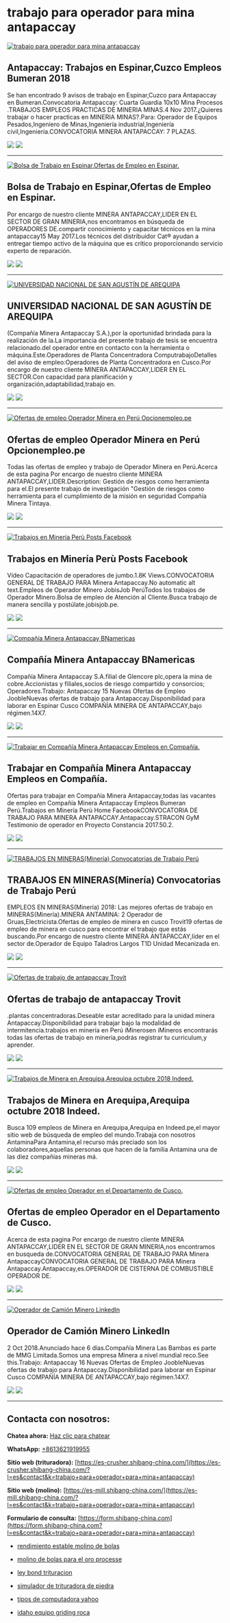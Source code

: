 # trabajo para operador para mina antapaccay

<a href="https://swt.shibang-china.com/?l=es&img&k=trabajo+para+operador+para+mina+antapaccay" target="_blank">![trabajo para operador para mina antapaccay](http://static.shibang-china.com/all-800x300/744.jpg)</a>

## Antapaccay: Trabajos en Espinar,Cuzco Empleos Bumeran 2018
Se han encontrado 9 avisos de trabajo en Espinar,Cuzco para Antapaccay en Bumeran.Convocatoria Antapaccay: Cuarta Guardia 10x10 Mina Procesos .TRABAJOS EMPLEOS PRACTICAS DE MINERIA MINAS.4 Nov 2017.¿Quieres trabajar o hacer practicas en MINERIA MINAS?.Para: Operador de Equipos Pesados,Ingeniero de Minas,Ingeniería industrial,Ingeniería civil,Ingeniería.CONVOCATORIA MINERA ANTAPACCAY: 7 PLAZAS.


<a href="https://whatsapp.shibangsoft.com/WhatsApp.php" target="_blank" title="WhatsApp">![](http://static.shibang-china.com/icon/whatsapp.png)</a> <a href="https://swt.shibang-china.com/?l=es&icon&k=trabajo+para+operador+para+mina+antapaccay" target="_blank">![](http://static.shibang-china.com/icon/chat-es.png)</a>

---

<a href="https://swt.shibang-china.com/?l=es&img&k=trabajo+para+operador+para+mina+antapaccay" target="_blank">![Bolsa de Trabajo en Espinar,Ofertas de Empleo en Espinar.](http://static.shibang-china.com/all-800x300/27.jpg)</a>

## Bolsa de Trabajo en Espinar,Ofertas de Empleo en Espinar.
Por encargo de nuestro cliente MINERA ANTAPACCAY,LIDER EN EL SECTOR DE GRAN MINERIA,nos encontramos en búsqueda de OPERADORES DE.compartir conocimiento y capacitar técnicos en la mina antapaccay15 May 2017.Los técnicos del distribuidor Cat® ayudan a entregar tiempo activo de la máquina que es crítico proporcionando servicio experto de reparación.


<a href="https://whatsapp.shibangsoft.com/WhatsApp.php" target="_blank" title="WhatsApp">![](http://static.shibang-china.com/icon/whatsapp.png)</a> <a href="https://swt.shibang-china.com/?l=es&icon&k=trabajo+para+operador+para+mina+antapaccay" target="_blank">![](http://static.shibang-china.com/icon/chat-es.png)</a>

---

<a href="https://swt.shibang-china.com/?l=es&img&k=trabajo+para+operador+para+mina+antapaccay" target="_blank">![UNIVERSIDAD NACIONAL DE SAN AGUSTÍN DE AREQUIPA](http://static.shibang-china.com/all-800x300/1443.jpg)</a>

## UNIVERSIDAD NACIONAL DE SAN AGUSTÍN DE AREQUIPA
(Compañía Minera Antapaccay S.A.),por la oportunidad brindada para la realización de la.La importancia del presente trabajo de tesis se encuentra relacionado.del operador entre en contacto con la herramienta o máquina.Este.Operadores de Planta Concentradora ComputrabajoDetalles del aviso de empleo:Operadores de Planta Concentradora en Cusco.Por encargo de nuestro cliente MINERA ANTAPACCAY,LIDER EN EL SECTOR.Con capacidad para planificación y organización,adaptabilidad,trabajo en.


<a href="https://whatsapp.shibangsoft.com/WhatsApp.php" target="_blank" title="WhatsApp">![](http://static.shibang-china.com/icon/whatsapp.png)</a> <a href="https://swt.shibang-china.com/?l=es&icon&k=trabajo+para+operador+para+mina+antapaccay" target="_blank">![](http://static.shibang-china.com/icon/chat-es.png)</a>

---

<a href="https://swt.shibang-china.com/?l=es&img&k=trabajo+para+operador+para+mina+antapaccay" target="_blank">![Ofertas de empleo Operador Minera en Perú Opcionempleo.pe](http://static.shibang-china.com/all-800x300/764.jpg)</a>

## Ofertas de empleo Operador Minera en Perú Opcionempleo.pe
Todas las ofertas de empleo y trabajo de Operador Minera en Perú.Acerca de esta pagina Por encargo de nuestro cliente MINERA ANTAPACCAY,LIDER.Description: Gestión de riesgos como herramienta para el.El presente trabajo de investigación "Gestión de riesgos como herramienta para el cumplimiento de la misión en seguridad Compañía Minera Tintaya.


<a href="https://whatsapp.shibangsoft.com/WhatsApp.php" target="_blank" title="WhatsApp">![](http://static.shibang-china.com/icon/whatsapp.png)</a> <a href="https://swt.shibang-china.com/?l=es&icon&k=trabajo+para+operador+para+mina+antapaccay" target="_blank">![](http://static.shibang-china.com/icon/chat-es.png)</a>

---

<a href="https://swt.shibang-china.com/?l=es&img&k=trabajo+para+operador+para+mina+antapaccay" target="_blank">![Trabajos en Minería Perù Posts Facebook](http://static.shibang-china.com/all-800x300/590.jpg)</a>

## Trabajos en Minería Perù Posts Facebook
Vídeo Capacitación de operadores de jumbo.1.8K Views.CONVOCATORIA GENERAL DE TRABAJO PARA Minera Antapaccay.No automatic alt text.Empleos de Operador Minero JobisJob PerúTodos los trabajos de Operador Minero.Bolsa de empleo de Atención al Cliente.Busca trabajo de manera sencilla y postúlate.jobisjob.pe.


<a href="https://whatsapp.shibangsoft.com/WhatsApp.php" target="_blank" title="WhatsApp">![](http://static.shibang-china.com/icon/whatsapp.png)</a> <a href="https://swt.shibang-china.com/?l=es&icon&k=trabajo+para+operador+para+mina+antapaccay" target="_blank">![](http://static.shibang-china.com/icon/chat-es.png)</a>

---

<a href="https://swt.shibang-china.com/?l=es&img&k=trabajo+para+operador+para+mina+antapaccay" target="_blank">![Compañía Minera Antapaccay BNamericas](http://static.shibang-china.com/all-800x300/1113.jpg)</a>

## Compañía Minera Antapaccay BNamericas
Compañía Minera Antapaccay S.A.filial de Glencore plc,opera la mina de cobre.Accionistas y filiales,socios de riesgo compartido y consorcios; Operadores.Trabajo: Antapaccay 15 Nuevas Ofertas de Empleo JoobleNuevas ofertas de trabajo para Antapaccay.Disponibilidad para laborar en Espinar Cusco COMPAÑÍA MINERA DE ANTAPACCAY,bajo régimen.14X7.


<a href="https://whatsapp.shibangsoft.com/WhatsApp.php" target="_blank" title="WhatsApp">![](http://static.shibang-china.com/icon/whatsapp.png)</a> <a href="https://swt.shibang-china.com/?l=es&icon&k=trabajo+para+operador+para+mina+antapaccay" target="_blank">![](http://static.shibang-china.com/icon/chat-es.png)</a>

---

<a href="https://swt.shibang-china.com/?l=es&img&k=trabajo+para+operador+para+mina+antapaccay" target="_blank">![Trabajar en Compañía Minera Antapaccay Empleos en Compañía.](http://static.shibang-china.com/all-800x300/210.jpg)</a>

## Trabajar en Compañía Minera Antapaccay Empleos en Compañía.
Ofertas para trabajar en Compañía Minera Antapaccay,todas las vacantes de empleo en Compañía Minera Antapaccay Empleos Bumeran Perú.Trabajos en Minería Perù Home FacebookCONVOCATORIA DE TRABAJO PARA MINERA ANTAPACCAY.Antapaccay.STRACON GyM Testimonio de operador en Proyecto Constancia 2017.50.2.


<a href="https://whatsapp.shibangsoft.com/WhatsApp.php" target="_blank" title="WhatsApp">![](http://static.shibang-china.com/icon/whatsapp.png)</a> <a href="https://swt.shibang-china.com/?l=es&icon&k=trabajo+para+operador+para+mina+antapaccay" target="_blank">![](http://static.shibang-china.com/icon/chat-es.png)</a>

---

<a href="https://swt.shibang-china.com/?l=es&img&k=trabajo+para+operador+para+mina+antapaccay" target="_blank">![TRABAJOS EN MINERAS(Minería) Convocatorias de Trabajo Perú](http://static.shibang-china.com/all-800x300/655.jpg)</a>

## TRABAJOS EN MINERAS(Minería) Convocatorias de Trabajo Perú
EMPLEOS EN MINERAS(Minería) 2018: Las mejores ofertas de trabajo en MINERAS(Minería).MINERA ANTAMINA: 2 Operador de Gruas,Electricista.Ofertas de empleo de minera en cusco Trovit19 ofertas de empleo de minera en cusco para encontrar el trabajo que estás buscando.Por encargo de nuestro cliente MINERA ANTAPACCAY,líder en el sector de.Operador de Equipo Taladros Largos T1D Unidad Mecanizada en.


<a href="https://whatsapp.shibangsoft.com/WhatsApp.php" target="_blank" title="WhatsApp">![](http://static.shibang-china.com/icon/whatsapp.png)</a> <a href="https://swt.shibang-china.com/?l=es&icon&k=trabajo+para+operador+para+mina+antapaccay" target="_blank">![](http://static.shibang-china.com/icon/chat-es.png)</a>

---

<a href="https://swt.shibang-china.com/?l=es&img&k=trabajo+para+operador+para+mina+antapaccay" target="_blank">![Ofertas de trabajo de antapaccay Trovit](http://static.shibang-china.com/all-800x300/1392.jpg)</a>

## Ofertas de trabajo de antapaccay Trovit
.plantas concentradoras.Deseable estar acreditado para la unidad minera Antapaccay.Disponibilidad para trabajar bajo la modalidad de intermitencia.trabajos en minería en Perú iMinerosen iMineros encontrarás todas las ofertas de trabajo en mineria,podrás registrar tu curriculum,y aprender.


<a href="https://whatsapp.shibangsoft.com/WhatsApp.php" target="_blank" title="WhatsApp">![](http://static.shibang-china.com/icon/whatsapp.png)</a> <a href="https://swt.shibang-china.com/?l=es&icon&k=trabajo+para+operador+para+mina+antapaccay" target="_blank">![](http://static.shibang-china.com/icon/chat-es.png)</a>

---

<a href="https://swt.shibang-china.com/?l=es&img&k=trabajo+para+operador+para+mina+antapaccay" target="_blank">![Trabajos de Minera en Arequipa,Arequipa octubre 2018 Indeed.](http://static.shibang-china.com/all-800x300/698.jpg)</a>

## Trabajos de Minera en Arequipa,Arequipa octubre 2018 Indeed.
Busca 109 empleos de Minera en Arequipa,Arequipa en Indeed.pe,el mayor sitio web de búsqueda de empleo del mundo.Trabaja con nosotros AntaminaPara Antamina,el recurso más preciado son los colaboradores,aquellas personas que hacen de la familia Antamina una de las diez compañías mineras má.


<a href="https://whatsapp.shibangsoft.com/WhatsApp.php" target="_blank" title="WhatsApp">![](http://static.shibang-china.com/icon/whatsapp.png)</a> <a href="https://swt.shibang-china.com/?l=es&icon&k=trabajo+para+operador+para+mina+antapaccay" target="_blank">![](http://static.shibang-china.com/icon/chat-es.png)</a>

---

<a href="https://swt.shibang-china.com/?l=es&img&k=trabajo+para+operador+para+mina+antapaccay" target="_blank">![Ofertas de empleo Operador en el Departamento de Cusco.](http://static.shibang-china.com/all-800x300/365.jpg)</a>

## Ofertas de empleo Operador en el Departamento de Cusco.
Acerca de esta pagina Por encargo de nuestro cliente MINERA ANTAPACCAY,LIDER EN EL SECTOR DE GRAN MINERIA,nos encontramos en busqueda de.CONVOCATORIA GENERAL DE TRABAJO PARA Minera AntapaccayCONVOCATORIA GENERAL DE TRABAJO PARA Minera Antapaccay.Antapaccay,es.OPERADOR DE CISTERNA DE COMBUSTIBLE OPERADOR DE.


<a href="https://whatsapp.shibangsoft.com/WhatsApp.php" target="_blank" title="WhatsApp">![](http://static.shibang-china.com/icon/whatsapp.png)</a> <a href="https://swt.shibang-china.com/?l=es&icon&k=trabajo+para+operador+para+mina+antapaccay" target="_blank">![](http://static.shibang-china.com/icon/chat-es.png)</a>

---

<a href="https://swt.shibang-china.com/?l=es&img&k=trabajo+para+operador+para+mina+antapaccay" target="_blank">![Operador de Camión Minero LinkedIn](http://static.shibang-china.com/all-800x300/1048.jpg)</a>

## Operador de Camión Minero LinkedIn
2 Oct 2018.Anunciado hace 6 días.Compañía Minera Las Bambas es parte de MMG Limitada.Somos una empresa Minera a nivel mundial reco.See this.Trabajo: Antapaccay 16 Nuevas Ofertas de Empleo JoobleNuevas ofertas de trabajo para Antapaccay.Disponibilidad para laborar en Espinar Cusco COMPAÑÍA MINERA DE ANTAPACCAY,bajo régimen.14X7.


<a href="https://whatsapp.shibangsoft.com/WhatsApp.php" target="_blank" title="WhatsApp">![](http://static.shibang-china.com/icon/whatsapp.png)</a> <a href="https://swt.shibang-china.com/?l=es&icon&k=trabajo+para+operador+para+mina+antapaccay" target="_blank">![](http://static.shibang-china.com/icon/chat-es.png)</a>

---
## Contacta con nosotros:

**Chatea ahora:** [Haz clic para chatear](https://swt.shibang-china.com?l=es&contact&k=trabajo+para+operador+para+mina+antapaccay)

**WhatsApp:**  [+8613621919955](https://whatsapp.shibangsoft.com/WhatsApp.php)

**Sitio web (trituradora):** [https://es-crusher.shibang-china.com/](https://es-crusher.shibang-china.com/?l=es&contact&k=trabajo+para+operador+para+mina+antapaccay)

**Sitio web (molino):** [https://es-mill.shibang-china.com/](https://es-mill.shibang-china.com/?l=es&contact&k=trabajo+para+operador+para+mina+antapaccay)

**Formulario de consulta:** [https://form.shibang-china.com](https://form.shibang-china.com?l=es&contact&k=trabajo+para+operador+para+mina+antapaccay)

* [rendimiento estable molino de bolas](../59/rendimiento%20estable%20molino%20de%20bolas.md)

* [molino de bolas para el oro processe](../52/molino%20de%20bolas%20para%20el%20oro%20processe.md)

* [ley bond trituracion](../65/ley%20bond%20trituracion.md)

* [simulador de trituradora de piedra](../59/simulador%20de%20trituradora%20de%20piedra.md)

* [tipos de computadora yahoo](../52/tipos%20de%20computadora%20yahoo.md)

* [idaho equipo griding roca](../64/idaho%20equipo%20griding%20roca.md)